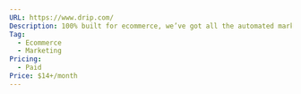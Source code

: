 ```yaml
---
URL: https://www.drip.com/
Description: 100% built for ecommerce, we’ve got all the automated marketing tools, insights, and savvy to turn shopping experiences into useful data streams, emails into earnings, and popups into cha-chings.
Tag:
  - Ecommerce
  - Marketing
Pricing:
  - Paid
Price: $14+/month
---
```

